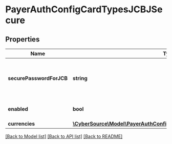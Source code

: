 # PayerAuthConfigCardTypesJCBJSecure

## Properties
Name | Type | Description | Notes
------------ | ------------- | ------------- | -------------
**securePasswordForJCB** | **string** | JSecure currency password for Japan Credit Bureau | [optional] 
**enabled** | **bool** |  | [optional] [default to true]
**currencies** | [**\CyberSource\Model\PayerAuthConfigCardTypesVerifiedByVisaCurrencies[]**](PayerAuthConfigCardTypesVerifiedByVisaCurrencies.md) |  | [optional] 

[[Back to Model list]](../README.md#documentation-for-models) [[Back to API list]](../README.md#documentation-for-api-endpoints) [[Back to README]](../README.md)


